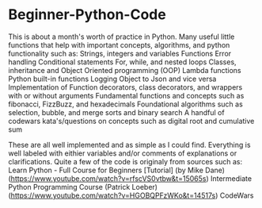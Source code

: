 # Beginner-Python-Code
This is about a month's worth of practice in Python. Many useful little functions that help with important concepts, algorithms, and python functionality such as:
  Strings, integers and variables
  Functions
  Error handling
  Conditional statements
  For, while, and nested loops
  Classes, inheritance and Object Oriented programming (OOP)
  Lambda functions
  Python built-in functions
  Logging
  Object to Json and vice versa
  Implementation of Function decorators, class decorators, and wrappers with or without arguments
  Fundamental functions and concepts such as fibonacci, FizzBuzz, and hexadecimals
  Foundational algorithms such as selection, bubble, and merge sorts and binary search
  A handful of codewars kata's/questions on concepts such as digital root and cumulative sum

These are all well implemented and as simple as I could find. 
Everything is well labeled with eithier variables and/or comments of explanations or clarifications.
Quite a few of the code is originaly from sources such as:
  Learn Python - Full Course for Beginners [Tutorial] (by Mike Dane)(https://www.youtube.com/watch?v=rfscVS0vtbw&t=15065s)
  Intermediate Python Programming Course (Patrick Loeber)(https://www.youtube.com/watch?v=HGOBQPFzWKo&t=14517s)
  CodeWars
